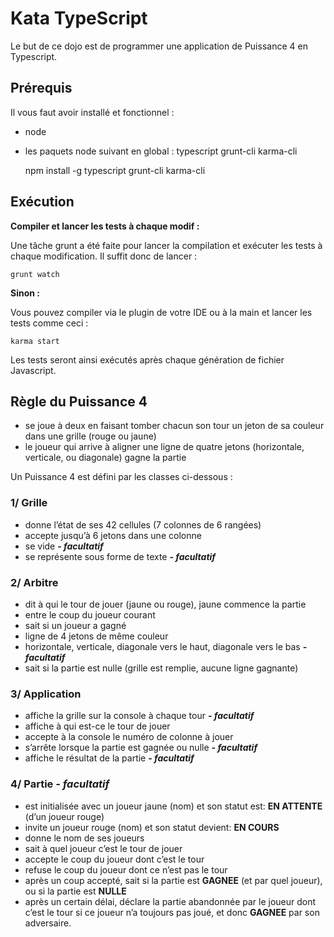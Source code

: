 # Kata TypeScript

Le but de ce dojo est de programmer une application de Puissance 4 en Typescript.

## Prérequis

Il vous faut avoir installé et fonctionnel :

* node
* les paquets node suivant en global : typescript grunt-cli karma-cli 

    npm install -g typescript grunt-cli karma-cli

 
## Exécution

__Compiler et lancer les tests à chaque modif :__

Une tâche grunt a été faite pour lancer la compilation et exécuter les tests à chaque modification.
Il suffit donc de lancer :

    grunt watch
    
__Sinon :__

Vous pouvez compiler via le plugin de votre IDE ou à la main et lancer les tests comme ceci :

    karma start
    
Les tests seront ainsi exécutés après chaque génération de fichier Javascript.

## Règle du Puissance 4

* se joue à deux en faisant tomber chacun son tour un jeton de sa couleur dans une grille (rouge ou jaune)
* le joueur qui arrive à aligner une ligne de quatre jetons (horizontale, verticale, ou diagonale) gagne la partie

Un Puissance 4 est défini par les classes ci-dessous :

### 1/ Grille

* donne l’état de ses 42 cellules (7 colonnes de 6 rangées)
* accepte jusqu’à 6 jetons dans une colonne
* se vide **_- facultatif_**
* se représente sous forme de texte **_- facultatif_**

### 2/ Arbitre

* dit à qui le tour de jouer (jaune ou rouge), jaune commence la partie
* entre le coup du joueur courant 
* sait si un joueur a gagné
 * ligne de 4 jetons de même couleur
 * horizontale, verticale, diagonale vers le haut, diagonale vers le bas **_- facultatif_**
* sait si la partie est nulle (grille est remplie, aucune ligne gagnante)

### 3/ Application

* affiche la grille sur la console à chaque tour **_- facultatif_**
* affiche à qui est-ce le tour de jouer
* accepte à la console le numéro de colonne à jouer
* s’arrête lorsque la partie est gagnée ou nulle **_- facultatif_**
* affiche le résultat de la partie **_- facultatif_**

### 4/ Partie  _- facultatif_

* est initialisée avec un joueur jaune (nom) et son statut est: **EN ATTENTE** (d’un joueur rouge)
* invite un joueur rouge (nom) et son statut devient: **EN COURS**
* donne le nom de ses joueurs
* sait à quel joueur c’est le tour de jouer
* accepte le coup du joueur dont c’est le tour
* refuse le coup du joueur dont ce n’est pas le tour
* après un coup accepté, sait si la partie est **GAGNEE** (et par quel joueur), ou si la partie est **NULLE**
* après un certain délai, déclare la partie abandonnée par le joueur dont c’est le tour si ce joueur n’a toujours pas joué, et donc **GAGNEE** par son adversaire.
